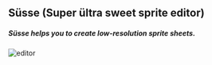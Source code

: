 ## Süsse (Super ültra sweet sprite editor)

##### Süsse helps you to create low-resolution sprite sheets.

![editor](http://s11.postimg.org/uifco626r/image.png)
